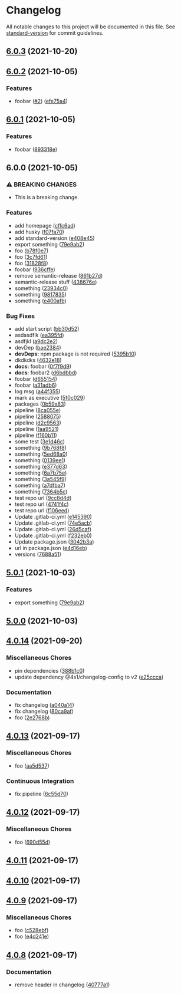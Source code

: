 # Changelog

All notable changes to this project will be documented in this file. See [standard-version](https://github.com/conventional-changelog/standard-version) for commit guidelines.

## [6.0.3](https://gitlab.com/4s1/playground/some-library/compare/v6.0.2...v6.0.3) (2021-10-20)

## [6.0.2](https://gitlab.com/4s1/playground/some-library/compare/v6.0.1...v6.0.2) (2021-10-05)


### Features

* foobar ([#2](https://gitlab.com/4s1/playground/some-library/issues/2)) ([efe75a4](https://gitlab.com/4s1/playground/some-library/commit/efe75a4014d37e6242360030244deb0bbf872496))

## [6.0.1](https://gitlab.com/4s1/playground/some-library/compare/v6.0.0...v6.0.1) (2021-10-05)

### Features

- foobar ([893318e](https://gitlab.com/4s1/playground/some-library/commit/893318e63b45868e96bb743c63d7bcffea3797e2))

## 6.0.0 (2021-10-05)

### ⚠ BREAKING CHANGES

- This is a breaking change.

### Features

- add homepage ([cffc6ad](xhttps://gitlab.com/4s1/playground/some-library/commit/cffc6ad26add3fac2dc2ffd221029332128c5eb7))
- add husky ([f07fa70](xhttps://gitlab.com/4s1/playground/some-library/commit/f07fa70db498a1c05e9368cf394cf6c87e0279af))
- add standard-version ([e408e45](xhttps://gitlab.com/4s1/playground/some-library/commit/e408e45863435aeb647d215139da87afa4797bcd))
- export something ([79e9ab2](xhttps://gitlab.com/4s1/playground/some-library/commit/79e9ab253d28cf08ffb30ac3744639c73aca79af))
- foo ([b78f0e7](xhttps://gitlab.com/4s1/playground/some-library/commit/b78f0e76e79277390e3e108300321a6cdbb6d8f8))
- foo ([3c7fd61](xhttps://gitlab.com/4s1/playground/some-library/commit/3c7fd6109a2e7b63864c022d23b327f55eb5d947))
- foo ([31828f8](xhttps://gitlab.com/4s1/playground/some-library/commit/31828f898870817b927ce1c3d8ffc0d40aa71e4e))
- foobar ([936cffe](xhttps://gitlab.com/4s1/playground/some-library/commit/936cffec9f2582bfd4e1cba96b1f4c1d71e21ab2))
- remove semantic-release ([861b27d](xhttps://gitlab.com/4s1/playground/some-library/commit/861b27deef06c7dabe960cd847d22c47e269267e))
- semantic-release stuff ([438676e](xhttps://gitlab.com/4s1/playground/some-library/commit/438676ec05c462b3f30d61fbaa9265f6ac071f0a))
- something ([23934c0](xhttps://gitlab.com/4s1/playground/some-library/commit/23934c0cbf79f91981ec489416993f0e86916f1d))
- something ([9817835](xhttps://gitlab.com/4s1/playground/some-library/commit/9817835c4a655b99aeab19a9054f9f015a655923))
- something ([e400afb](xhttps://gitlab.com/4s1/playground/some-library/commit/e400afbaa5e15d720bff7276ea5390b510f079e1))

### Bug Fixes

- add start script ([bb30d52](xhttps://gitlab.com/4s1/playground/some-library/commit/bb30d52e1c82ec103c4b3d6ba62d6dec7ff5e062))
- asdasdflk ([ea395fd](xhttps://gitlab.com/4s1/playground/some-library/commit/ea395fd8d435a8d6ff0b8c754025610bcdc7526b))
- asdfjkl ([a9dc2e2](xhttps://gitlab.com/4s1/playground/some-library/commit/a9dc2e2a0e96bd67d5705a86501b5e0b72fbe321))
- devDep ([bae2384](xhttps://gitlab.com/4s1/playground/some-library/commit/bae23842f9f292832b1e611b0c30d55af1e76633))
- **devDeps:** npm package is not required ([5395b10](xhttps://gitlab.com/4s1/playground/some-library/commit/5395b106cecf970aa4a070fc8614218996de6760))
- dkdkdks ([4632e18](xhttps://gitlab.com/4s1/playground/some-library/commit/4632e18c4ad8bcd486d874d760f5a96c316265b2))
- **docs:** foobar ([0f7f9d9](xhttps://gitlab.com/4s1/playground/some-library/commit/0f7f9d925a0355aa2660e4ee13ceab2d369103d9))
- **docs:** foobar2 ([d6bdbbd](xhttps://gitlab.com/4s1/playground/some-library/commit/d6bdbbd45ea709f0277fb4ee09f7a1bfc4f5aeab))
- foobar ([d655154](xhttps://gitlab.com/4s1/playground/some-library/commit/d6551547ca4789ef971f0c3fd513b5916ed27783))
- foobar ([a31adb6](xhttps://gitlab.com/4s1/playground/some-library/commit/a31adb65bdb97804423ccee08c6e1fcffcced9d6))
- log msg ([a44f355](xhttps://gitlab.com/4s1/playground/some-library/commit/a44f355350ef47e7c0401151517a56313e0b0989))
- mark as executive ([5f0c029](xhttps://gitlab.com/4s1/playground/some-library/commit/5f0c0296061d523772a0891fe433ab0e752d3414))
- packages ([0b59a83](xhttps://gitlab.com/4s1/playground/some-library/commit/0b59a8388ebc84dfe470d474a6eb36f1342190f0))
- pipeline ([8ca055e](xhttps://gitlab.com/4s1/playground/some-library/commit/8ca055e75f461c70b0a30f66c23909ecd7e48efe))
- pipeline ([2588075](xhttps://gitlab.com/4s1/playground/some-library/commit/258807584449a946cef1abcced76780a93bfb328))
- pipeline ([d2c9563](xhttps://gitlab.com/4s1/playground/some-library/commit/d2c9563d16ee4fb4b0b744cac08919421b398f19))
- pipeline ([1aa9521](xhttps://gitlab.com/4s1/playground/some-library/commit/1aa9521d48310f9863bd29dec72eca840f552aea))
- pipeline ([f160b11](xhttps://gitlab.com/4s1/playground/some-library/commit/f160b112392bf818c520322a7c6e2675dd662788))
- some test ([3e1d46c](xhttps://gitlab.com/4s1/playground/some-library/commit/3e1d46cba02fec9bf8cb25be7d3c81116fe04b05))
- something ([9b768f8](xhttps://gitlab.com/4s1/playground/some-library/commit/9b768f87770a3af22a29dbc10173cb485451bd75))
- something ([5ed68a0](xhttps://gitlab.com/4s1/playground/some-library/commit/5ed68a02eb098885807b69ff9ba207e0b0c3728f))
- something ([0139ee1](xhttps://gitlab.com/4s1/playground/some-library/commit/0139ee12260d1370a492c63fe0fdacb00bbbb7e4))
- something ([e377d63](xhttps://gitlab.com/4s1/playground/some-library/commit/e377d63179e7e197b18f6c6e01c77232e7d50c87))
- something ([6a7b75e](xhttps://gitlab.com/4s1/playground/some-library/commit/6a7b75ed5704c8ddb4898cba1f2723db308eabe6))
- something ([3a545f9](xhttps://gitlab.com/4s1/playground/some-library/commit/3a545f957abe9413cb6a43b37148ece667e4a169))
- something ([a7dfba7](xhttps://gitlab.com/4s1/playground/some-library/commit/a7dfba7192bf28cc59d2302316700f6c25088dee))
- something ([7364b5c](xhttps://gitlab.com/4s1/playground/some-library/commit/7364b5c013dc1c18358a1a57431b8543fc3c8a4d))
- test repo url ([9cc8d4d](xhttps://gitlab.com/4s1/playground/some-library/commit/9cc8d4d1f53b83d3594b73c1bc86a6543adaecf4))
- test repo url ([4741f4c](xhttps://gitlab.com/4s1/playground/some-library/commit/4741f4c4e91ec16599066ad813f4723c1d6cb62c))
- test repo url ([f106eed](xhttps://gitlab.com/4s1/playground/some-library/commit/f106eeddf7ed8b8bc87ad1454351b8d15e0b0b20))
- Update .gitlab-ci.yml ([e145390](xhttps://gitlab.com/4s1/playground/some-library/commit/e145390a7e61315894b1ab4c6ce685a7c4c2dfae))
- Update .gitlab-ci.yml ([74e5acb](xhttps://gitlab.com/4s1/playground/some-library/commit/74e5acb3281e1140f6cc1b95764aa6de40d51829))
- Update .gitlab-ci.yml ([26d5caf](xhttps://gitlab.com/4s1/playground/some-library/commit/26d5caf9c7e5edce130a6a558d4482d30bd8bd06))
- Update .gitlab-ci.yml ([f232eb0](xhttps://gitlab.com/4s1/playground/some-library/commit/f232eb0f4e2a4dd08c77d26add32de821fb2a730))
- Update package.json ([3042b3a](xhttps://gitlab.com/4s1/playground/some-library/commit/3042b3ad5f7e24a441acf7e2d79b59a815eab753))
- url in package.json ([e4d16eb](xhttps://gitlab.com/4s1/playground/some-library/commit/e4d16eb10b9b229563a1f9fb94491743e1d0239e))
- versions ([7688a51](xhttps://gitlab.com/4s1/playground/some-library/commit/7688a512737035f95a20a2b26ffb13906c9b5c05))

## [5.0.1](https://gitlab.com/4s1/playground/some-library/compare/v5.0.0...v5.0.1) (2021-10-03)

### Features

- export something ([79e9ab2](https://gitlab.com/4s1/playground/some-library/commit/79e9ab253d28cf08ffb30ac3744639c73aca79af))

## [5.0.0](https://gitlab.com/4s1/playground/some-library/compare/v4.0.14...v5.0.0) (2021-10-03)

## [4.0.14](https://gitlab.com/4s1/playground/some-library/compare/v4.0.13...v4.0.14) (2021-09-20)

### Miscellaneous Chores

- pin dependencies ([388b1c0](https://gitlab.com/4s1/playground/some-library/commit/388b1c07922f6276cff9e9dc53e8b6df904d1f8c))
- update dependency @4s1/changelog-config to v2 ([e25ccca](https://gitlab.com/4s1/playground/some-library/commit/e25ccca1a70a0955f57c4e1ba240d8c34d2a3c5d))

### Documentation

- fix changelog ([a040a14](https://gitlab.com/4s1/playground/some-library/commit/a040a149303094a813f8d7fb34cda19a356b99c7))
- fix changelog ([80ca9af](https://gitlab.com/4s1/playground/some-library/commit/80ca9af21d1fdd59e76f9cbda264249b0ddacd48))
- foo ([2e2768b](https://gitlab.com/4s1/playground/some-library/commit/2e2768b56dc912f8d1fe2e11f88b0358a8e78ef6))

## [4.0.13](https://gitlab.com/4s1/playground/some-library/compare/v4.0.12...v4.0.13) (2021-09-17)

### Miscellaneous Chores

- foo ([aa5d537](https://gitlab.com/4s1/playground/some-library/commit/aa5d537d5bcbb94d04a0e7fb9badced07854ab43))

### Continuous Integration

- fix pipeline ([6c55d70](https://gitlab.com/4s1/playground/some-library/commit/6c55d702b46835f61a02d4d665a2301e41624f25))

## [4.0.12](https://gitlab.com/4s1/playground/some-library/compare/v4.0.11...v4.0.12) (2021-09-17)

### Miscellaneous Chores

- foo ([690d55d](https://gitlab.com/4s1/playground/some-library/commit/690d55ddaafef286adb1cd692bcaa430685c2c0b))

## [4.0.11](https://gitlab.com/4s1/playground/some-library/compare/v4.0.10...v4.0.11) (2021-09-17)

## [4.0.10](https://gitlab.com/4s1/playground/some-library/compare/v4.0.9...v4.0.10) (2021-09-17)

## [4.0.9](https://gitlab.com/4s1/playground/some-library/compare/v4.0.8...v4.0.9) (2021-09-17)

### Miscellaneous Chores

- foo ([c528ebf](https://gitlab.com/4s1/playground/some-library/commit/c528ebfcc073c26eb23a92dd6bc85dbe8fed3f81))
- foo ([e4d241e](https://gitlab.com/4s1/playground/some-library/commit/e4d241e96c6eff3c8a28a973f6d0104206090297))

## [4.0.8](https://gitlab.com/4s1/playground/some-library/compare/v4.0.7...v4.0.8) (2021-09-17)

### Documentation

- remove header in changelog ([40777a1](https://gitlab.com/4s1/playground/some-library/commit/40777a1162145043388fa766acebda225777ec24))
